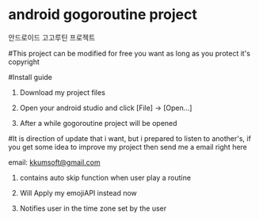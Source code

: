 # android gogoroutine project
안드로이드 고고루틴 프로젝트

#This project can be modified for free you want as long as you protect it's copyright

#Install guide

1. Download my project files

2. Open your android studio and click [File] -> [Open...]

3. After a while gogoroutine project will be opened


#It is direction of update that i want, 
but i prepared to listen to another's, 
if you get some idea to improve my project then send me a email right here

email: kkumsoft@gmail.com

1. contains auto skip function when user play a routine

2. Will Apply my emojiAPI instead now

3. Notifies user in the time zone set by the user


